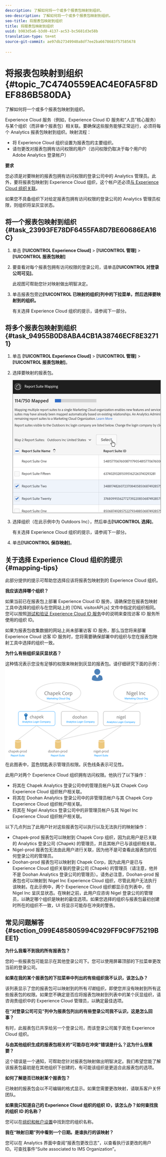 ```yaml
---
description: 了解如何将一个或多个报表包映射到组织。
seo-description: 了解如何将一个或多个报表包映射到组织。
seo-title: 将报表包映射到组织
title: 将报表包映射到组织
uuid: b983d5a6-b3d0-4137-ac53-bc5681d3e58b
translation-type: tm+mt
source-git-commit: ae97db27349940a8df7ee2ba6678683f57585678

---
```



# 将报表包映射到组织 {#topic_7C4740559EAC4E0FA5F8DEF886B580DA}

了解如何将一个或多个报表包映射到组织。

Experience Cloud 服务（例如，Experience Cloud ID 服务和“人员”核心服务）与某个组织（而非单个报表包）相关联。要确保这些服务能够正常运行，必须将每个 Analytics 报表包映射到组织。映射流程：

* 将 Experience Cloud 组织设置为报表包的主要组织。
* 请勿更改对报表包拥有访问权限的用户（访问权限仍取决于每个用户的 Adobe Analytics 登录帐户）

**要求**

您必须是对要映射的报表包拥有访问权限的登录公司中的 Analytics 管理员。此外，要将报表包映射到 Experience Cloud 组织，这个帐户还必须[与 Experience Cloud 组织关联](../admin-getting-started/organizations.md#topic_C31CB834F109465A82ED57FF0563B3F1)。

如果您不具备组织下对给定报表包拥有访问权限的登录公司的 Analytics 管理员权限，则组织将呈灰显状态。

## 将一个报表包映射到组织 {#task_23993FE78DF6455FA8D7BE60686EA16C}

1. 单击 **[!UICONTROL Experience Cloud]** &gt; **[!UICONTROL 管理]** &gt; **[!UICONTROL 报表包映射]**

1. 要查看对每个报表包拥有访问权限的登录公司，请单击&#x200B;**[!UICONTROL 对登录公司可见]**。

   此视图可帮助您针对映射做出明智决定。

1. 单击报表包旁边&#x200B;**[!UICONTROL 已映射的组织]列中的下拉菜单，然后选择要映射到的组织。**

   有关选择 Experience Cloud 组织的提示，请参阅下一部分。

## 将多个报表包映射到组织 {#task_94955B0D8ABA4CB1A38746ECF8E32711}

1. 单击 **[!UICONTROL Experience Cloud]** &gt; **[!UICONTROL 管理]** &gt; **[!UICONTROL 报表包映射]**。

1. 选择要映射的报表包。

   ![](assets/rs-mapping-multiple.png)

1. 选择组织（在此示例中为 Outdoors Inc），然后单击&#x200B;**[!UICONTROL 选择]**。

   有关选择 Experience Cloud 组织的提示，请参阅下一部分。

1. 单击&#x200B;**[!UICONTROL 保存映射]**。

## 关于选择 Experience Cloud 组织的提示 {#mapping-tips}

此部分提供的提示可帮助您选择应该将报表包映射到的 Experience Cloud 组织。

**我应该选择哪个组织？**

如果当前已在报表包上部署 Experience Cloud ID 服务，请确保您在报表包映射工具中选择的组织与在您网站上的 [!DNL visitorAPI.js] 文件中指定的组织相同。您可以按照[测试和验证 Experience Cloud ID 服务](https://docs.adobe.com/content/help/en/id-service/using/implementation-guides/test-verify.html)中的说明来查找访客 ID 服务所使用的组织 ID。

如果为报表包收集数据的网站上尚未部署访客 ID 服务，那么当您将来部署 Experience Cloud 访客 ID 服务时，您将需要确保部署中的组织与您在报表包映射工具中选择的组织一致。

**为什么有些组织呈灰显状态？**

这种情况表示您没有足够的权限来映射到灰显的报表包。请仔细研究下面的示例：![](assets/rs-mapping.png)在此图表中，蓝色钥匙表示管理员权限。灰色线条表示可见性。

此用户对两个 Experience Cloud 组织拥有访问权限。他执行了以下操作：

* 将其在 Chapek Analytics 登录公司中的管理员帐户与其 Chapek Corp Experience Cloud 组织帐户相关联。
* 将其在 Doohan Analytics 登录公司中的非管理员帐户与其 Chapek Corp Experience Cloud 组织帐户相关联。
* 将其在 Nigel Analytics 登录公司中的非管理员帐户与其 Nigel Inc Experience Cloud 组织帐户相关联。

以下几点列出了此用户针对这些报表包可以执行以及无法执行的映射操作：

* Chapek-prod 报表包可以映射到 Chapek Corp 组织，因为此用户是已关联的 Analytics 登录公司 (Chapek) 的管理员，并且其帐户已与该组织相关联。
* Nigel-prod 报表包无法由此用户进行关联，因为他不是可查看此报表包的任何登录公司的管理员。
* Doohan-prod 报表包可以映射到 Chapek Corp，因为此用户是已与 Experience Cloud 组织关联的登录公司 (Chapek) 的管理员（请注意，他并不是 Doohan Analytics 登录公司的管理员）。请务必注意，Doohan-prod 报表包也可以映射到 Nigel Inc Experience Cloud 组织，尽管此用户无法执行该映射。在此示例中，两个 Experience Cloud 组织都显示在列表中，但 Nigel Inc 呈灰显状态。在映射之前，此用户应咨询 Nigel 登录公司的管理员，以确定哪个组织是映射的最佳选项。如果您选择的组织与报表包最初创建时所在的组织不一致，UI 将显示可能存在冲突的警告。

## 常见问题解答 {#section_099E485805994C929FF9C9F75219BEE1}

**为什么我看不到我的所有报表包？**

您的一些报表包可能显示在其他登录公司下。您可以使用屏幕顶部的下拉菜单更改当前的登录公司。

**如果在我的某个报表包的下拉菜单中列出的有些组织我不认识，该怎么办？**

该列表显示了您的报表包可以映射到的所有*可能*组织，即使您并没有映射到所有这些报表包的权限。如果您不确定是否应将报表包映射到列表中的某个灰显组织，请咨询贵组织中的 Experience Cloud 管理员，以确定最佳选项。

**在“对登录公司可见”列中为报表包列出的有些登录公司我不认识，这是怎么回事？**

有时，此报表包已共享给另一个登录公司，而该登录公司属于其他 Experience Cloud 组织。

**与由其他组织生成的报表包相关的“可能存在冲突”错误是什么？这为什么很重要？**

这个错误是一个通知，可帮助您针对报表包映射做出明智决定。我们希望您能了解该报表包最初是在其他组织下创建的，有可能该组织是更适合此报表包的选项。

**如何了解是否已映射某个报表包？**

已映射的报表包会以不可编辑的格式显示。如果您需要更改映射，请联系客户关怀团队。

**如果我只知道自己的 Experience Cloud 组织的组织 ID，该怎么办？如何查找我的组织 ID 的名称？**

您可以在[组织和帐户设置](https://docs.adobe.com/content/help/en/core-services/interface/manage-users-and-products/organizations.html)中找到您的组织名称。

**我在“映射日期”列中看到一个日期。是谁执行的该映射？**

您可以在 Analytics 界面中查阅“报表包更改日志”，以查看执行该更改的用户 ID。可查找事件“Suite associated to IMS Organization”。
